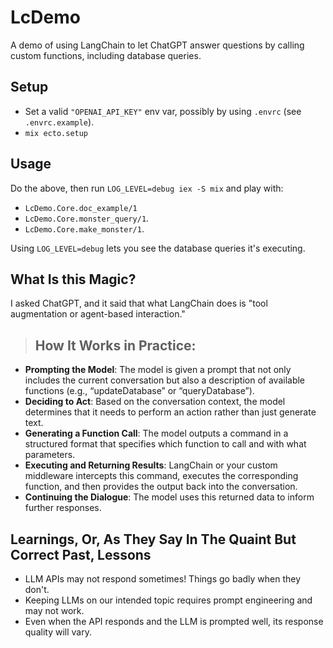 # LcDemo

A demo of using LangChain to let ChatGPT answer questions by calling custom functions, including database queries.

## Setup

- Set a valid `"OPENAI_API_KEY"` env var, possibly by using `.envrc` (see `.envrc.example`).
- `mix ecto.setup`

## Usage

Do the above, then run `LOG_LEVEL=debug iex -S mix` and play with:

- `LcDemo.Core.doc_example/1`
- `LcDemo.Core.monster_query/1`.
- `LcDemo.Core.make_monster/1`.

Using `LOG_LEVEL=debug` lets you see the database queries it's executing.

## What Is this Magic?

I asked ChatGPT, and it said that what LangChain does is "tool augmentation or agent-based interaction."

> ## How It Works in Practice:
- **Prompting the Model**: The model is given a prompt that not only includes the current conversation but also a description of available functions (e.g., “updateDatabase” or “queryDatabase”).
- **Deciding to Act**: Based on the conversation context, the model determines that it needs to perform an action rather than just generate text.
- **Generating a Function Call**: The model outputs a command in a structured format that specifies which function to call and with what parameters.
- **Executing and Returning Results**: LangChain or your custom middleware intercepts this command, executes the corresponding function, and then provides the output back into the conversation.
- **Continuing the Dialogue**: The model uses this returned data to inform further responses.

## Learnings, Or, As They Say In The Quaint But Correct Past, Lessons

- LLM APIs may not respond sometimes! Things go badly when they don't.
- Keeping LLMs on our intended topic requires prompt engineering and may not work.
- Even when the API responds and the LLM is prompted well, its response quality will vary.
